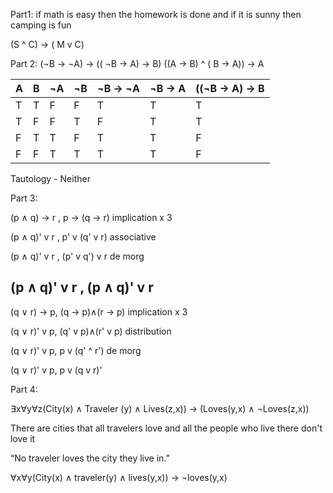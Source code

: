 Part1:
if math is easy then the homework is done and if it is sunny then camping is fun

(S ^ C) -> ( M v C)


Part 2:
(¬B -> ¬A) -> (( ¬B -> A) -> B)
((A -> B) ^ ( B -> A)) -> A

| A | B | ¬A | ¬B | ¬B -> ¬A | ¬B -> A | ((¬B -> A) -> B
|---|---|--- |--- | -------- | ------- | ---------------
| T | T | F  | F  | T        | T       | T
| T | F | F  | T  | F        | T       | T
| F | T | T  | F  | T        | T       | F
| F | F | T  | T  | T        | T       | F
	                     	

Tautology - Neither

Part 3:

(p ∧ q) → r , p → (q → r) implication x 3

(p ∧ q)' v r , p' v (q' v r) associative

(p ∧ q)' v r , (p' v q') v r de morg

(p ∧ q)' v r , (p ∧ q)' v r
------------------------------------------------------------------------
(q ∨ r) → p, (q → p)∧(r → p) implication x 3

(q ∨ r)' v p, (q' v p)∧(r' v p) distribution

(q ∨ r)' v p, p v (q' ^ r') de morg

(q ∨ r)' v p, p v (q v r)'

Part 4:

∃x∀y∀z(City(x) ∧ Traveler (y) ∧ Lives(z,x)) → (Loves(y,x) ∧ ¬Loves(z,x))

There are cities that all travelers love and all the people who live there don't love it

“No traveler loves the city they live in.”

∀x∀y(City(x) ∧ traveler(y) ∧ lives(y,x)) -> ¬loves(y,x)
